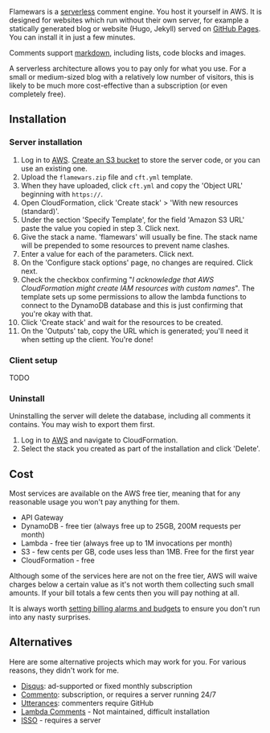 Flamewars is a [serverless](https://en.wikipedia.org/wiki/Serverless_computing) comment engine. You host it yourself in AWS. It is
designed for websites which run without their own server, for example a statically generated blog or website (Hugo, Jekyll) served
on [GitHub Pages](https://pages.github.com/). You can install it in just a few minutes.

Comments support [markdown](https://en.wikipedia.org/wiki/Markdown), including lists, code blocks and images.

A serverless architecture allows you to pay only for what you use. For a small or medium-sized blog with a relatively low number of
visitors, this is likely to be much more cost-effective than a subscription (or even completely free).

## Installation

### Server installation

 1. Log in to [AWS](https://aws.amazon.com). [Create an S3 bucket](https://s3.console.aws.amazon.com/) to store the server code, or you can use
 an existing one.
 2. Upload the `flamewars.zip` file and `cft.yml` template.
 3. When they have uploaded, click `cft.yml` and copy the 'Object URL' beginning with `https://`.
 3. Open CloudFormation, click 'Create stack' > 'With new resources (standard)'.
 5. Under the section 'Specify Template', for the field 'Amazon S3 URL' paste the value you copied in step 3. Click next.
 6. Give the stack a name. 'flamewars' will usually be fine. The stack name will be prepended to some resources to prevent name clashes.
 7. Enter a value for each of the parameters. Click next.
 8. On the 'Configure stack options' page, no changes are required. Click next.
 9. Check the checkbox confirming "*I acknowledge that AWS CloudFormation might create IAM resources with custom names*". The template sets
 up some permissions to allow the lambda functions to connect to the DynamoDB database and this is just confirming that you're okay with that.
 10. Click 'Create stack' and wait for the resources to be created.
 11. On the 'Outputs' tab, copy the URL which is generated; you'll need it when setting up the client. You're done!

### Client setup

TODO

### Uninstall

Uninstalling the server will delete the database, including all comments it contains. You may wish to export them first.

1. Log in to [AWS](https://aws.amazon.com) and navigate to CloudFormation.
2. Select the stack you created as part of the installation and click 'Delete'.

## Cost

Most services are available on the AWS free tier, meaning that for any reasonable usage you won't pay anything for them.

 - API Gateway
 - DynamoDB - free tier (always free up to 25GB, 200M requests per month)
 - Lambda - free tier (always free up to 1M invocations per month)
 - S3 - few cents per GB, code uses less than 1MB. Free for the first year
 - CloudFormation - free

Although some of the services here are not on the free tier, AWS will waive charges below a certain value as it's not worth them
collecting such small amounts. If your bill totals a few cents then you will pay nothing at all.

It is always worth [setting billing alarms and budgets](https://docs.aws.amazon.com/awsaccountbilling/latest/aboutv2/checklistforunwantedcharges.html)
to ensure you don't run into any nasty surprises.

## Alternatives
 
Here are some alternative projects which may work for you. For various reasons, they didn't work for me.

 - [Disqus](https://disqus.com/): ad-supported or fixed monthly subscription
 - [Commento](https://commento.io/): subscription, or requires a server running 24/7
 - [Utterances](https://github.com/utterance/utterances): commenters require GitHub
 - [Lambda Comments](https://github.com/jimpick/lambda-comments) - Not maintained, difficult installation
 - [ISSO](https://posativ.org/isso/docs/install/) - requires a server

